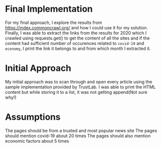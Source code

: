 # Final Implementation
For my final approach, I explore the results from https://index.commoncrawl.org/ and how I could use it for my solution. Finally, I was able to extract the links from the results for 2020 which I crawled using requests.get() to get the content of all the sites and if the content had sufficient number of occurences related to `covid-19` and `economy`, I print the link it belongs to and from which month I extracted it. 

# Initial Approach
My initial approach was to scan through and open every article using the sample implementation provided by TrustLab. I was able to print the HTML content but while storing it to a list, it was not getting append(Not sure why!)

# Assumptions
The pages should be from a trusted and most popular news site
The pages should mention covid-19 about 20 times
The pages should also mention economic factors about 5 times